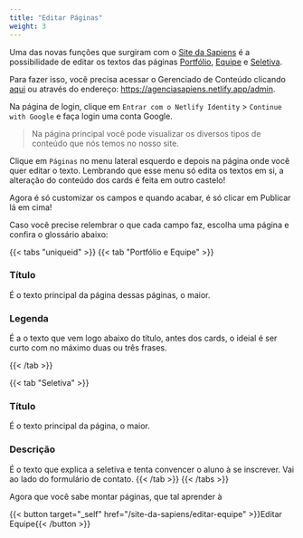 ```yaml
---
title: "Editar Páginas"
weight: 3
---
```

Uma das novas funções que surgiram com o [Site da Sapiens](https://agenciasapiens.netlify.app) é a possibilidade de editar os textos das páginas [Portfólio](https://agenciasapiens.netlify.app/portfolio/), [Equipe](https://agenciasapiens.netlify.app/equipe/) e [Seletiva](https://agenciasapiens.netlify.app/seletiva).

Para fazer isso, você precisa acessar o Gerenciado de Conteúdo clicando [aqui](https://agenciasapiens.netlify.app/admin) ou através do endereço: https://agenciasapiens.netlify.app/admin. 

Na página de login, clique em `Entrar com o Netlify Identity` > `Continue with Google` e faça login uma conta Google.  

>Na página principal você pode visualizar os diversos tipos de conteúdo que nós temos no nosso site. 

Clique em `Páginas` no menu lateral esquerdo e depois na página onde você quer editar o texto. Lembrando que esse menu só edita os textos em si, a alteração do conteúdo dos cards é feita em outro castelo!

Agora é só customizar os campos e quando acabar, é só clicar em Publicar lá em cima!

Caso você precise relembrar o que cada campo faz, escolha uma página e confira o glossário abaixo:

{{< tabs "uniqueid" >}}
{{< tab "Portfólio e Equipe" >}}
### Título
É o texto principal da página dessas páginas, o maior.

### Legenda
É a o texto que vem logo abaixo do título, antes dos cards, o ideial é ser curto com no máximo duas ou três frases.

{{< /tab >}}

{{< tab "Seletiva" >}}
### Título
É o texto principal da página, o maior.

### Descrição
É o texto que explica a seletiva e tenta convencer o aluno à se inscrever. Vai ao lado do formulário de contato.
{{< /tab >}}
{{< /tabs >}}

Agora que você sabe montar páginas, que tal aprender à

{{< button target="_self" href="/site-da-sapiens/editar-equipe" >}}Editar Equipe{{< /button >}}
